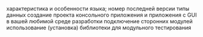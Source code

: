 характеристика и особенности языка; номер последней версии
типы данных
создание проекта консольного приложения и приложения с GUI в вашей любимой среде разработки
подключение сторонних модулей
использование (установка) библиотеки для модульного тестирования

